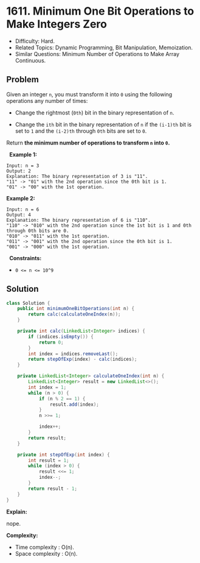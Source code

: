 # 1611. Minimum One Bit Operations to Make Integers Zero

- Difficulty: Hard.
- Related Topics: Dynamic Programming, Bit Manipulation, Memoization.
- Similar Questions: Minimum Number of Operations to Make Array Continuous.

## Problem

Given an integer ```n```, you must transform it into ```0``` using the following operations any number of times:


	
- Change the rightmost (```0th```) bit in the binary representation of ```n```.
	
- Change the ```ith``` bit in the binary representation of ```n``` if the ```(i-1)th``` bit is set to ```1``` and the ```(i-2)th``` through ```0th``` bits are set to ```0```.


Return **the minimum number of operations to transform **```n```** into **```0```**.**

 
**Example 1:**

```
Input: n = 3
Output: 2
Explanation: The binary representation of 3 is "11".
"11" -> "01" with the 2nd operation since the 0th bit is 1.
"01" -> "00" with the 1st operation.
```

**Example 2:**

```
Input: n = 6
Output: 4
Explanation: The binary representation of 6 is "110".
"110" -> "010" with the 2nd operation since the 1st bit is 1 and 0th through 0th bits are 0.
"010" -> "011" with the 1st operation.
"011" -> "001" with the 2nd operation since the 0th bit is 1.
"001" -> "000" with the 1st operation.
```

 
**Constraints:**


	
- ```0 <= n <= 10^9```



## Solution

```java
class Solution {
    public int minimumOneBitOperations(int n) {
        return calc(calculateOneIndex(n));
    }

    private int calc(LinkedList<Integer> indices) {
        if (indices.isEmpty()) {
            return 0;
        }
        int index = indices.removeLast();
        return stepOfExp(index) - calc(indices);
    }

    private LinkedList<Integer> calculateOneIndex(int n) {
        LinkedList<Integer> result = new LinkedList<>();
        int index = 1;
        while (n > 0) {
            if (n % 2 == 1) {
                result.add(index);
            }
            n >>= 1;

            index++;
        }
        return result;
    }

    private int stepOfExp(int index) {
        int result = 1;
        while (index > 0) {
            result <<= 1;
            index--;
        }
        return result - 1;
    }
}
```

**Explain:**

nope.

**Complexity:**

* Time complexity : O(n).
* Space complexity : O(n).

